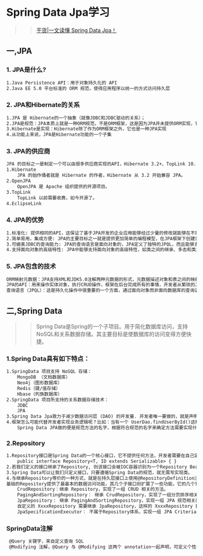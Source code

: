 # Spring Data Jpa学习
>> [干货|一文读懂 Spring Data Jpa！](https://www.cnblogs.com/lenve/p/10640472.html)

## 一,JPA
### 1. JPA是什么?
```markdown
1.Java Persistence API：用于对象持久化的 API
2.Java EE 5.0 平台标准的 ORM 规范，使得应用程序以统一的方式访问持久层
```
### 2. JPA和Hibernate的关系
```markdown
1.JPA 是 Hibernate的一个抽象（就像JDBC和JDBC驱动的关系）；
2.JPA是规范：JPA本质上就是一种ORM规范，不是ORM框架，这是因为JPA并未提供ORM实现，它只是制订了一些规范，提供了一些编程的API接口，但具体实现则由ORM厂商提供实现；
3.Hibernate是实现：Hibernate除了作为ORM框架之外，它也是一种JPA实现
4.从功能上来说，JPA是Hibernate功能的一个子集
```
### 3. JPA的供应商
```markdown
JPA 的目标之一是制定一个可以由很多供应商实现的API，Hibernate 3.2+、TopLink 10.1+ 以及OpenJPA都提供了JPA的实现，Jpa供应商有很多，常见的有如下四种：
1.Hibernate
    JPA 的始作俑者就是 Hibernate 的作者，Hibernate 从 3.2 开始兼容 JPA。
2.OpenJPA
    OpenJPA 是 Apache 组织提供的开源项目。
3.TopLink
    TopLink 以前需要收费，如今开源了。
4.EclipseLink
```
### 4. JPA的优势
```markdown
1.标准化: 提供相同的API，这保证了基于JPA开发的企业应用能够经过少量的修改就能够在不同的JPA框架下运行。
2.简单易用，集成方便: JPA的主要目标之一就是提供更加简单的编程模型，在JPA框架下创建实体和创建Java类一样简单，只需要使用javax.persistence.Entity进行注解；JPA的框架和接口也都非常简单。
3.可媲美JDBC的查询能力: JPA的查询语言是面向对象的，JPA定义了独特的JPQL，而且能够支持批量更新和修改、JOIN、GROUP BY、HAVING等通常只有SQL才能够提供的高级查询特性，甚至还能够支持子查询。
4.支持面向对象的高级特性: JPA中能够支持面向对象的高级特性，如类之间的继承、多态和类之间的复杂关系，最大限度的使用面向对象的模型
```
### 5. JPA包含的技术
```markdown
ORM映射元数据：JPA支持XML和JDK5.0注解两种元数据的形式，元数据描述对象和表之间的映射关系，框架据此将实体对象持久化到数据库表中。
JPA的API：用来操作实体对象，执行CRUD操作，框架在后台完成所有的事情，开发者从繁琐的JDBC和SQL代码中解脱出来。
查询语言（JPQL）：这是持久化操作中很重要的一个方面，通过面向对象而非面向数据库的查询语言查询数据，避免程序和具体的SQL紧密耦合。
```

## 二,Spring Data
>> Spring Data是Spring的一个子项目。用于简化数据库访问，支持NoSQL和关系数据存储。其主要目标是使数据库的访问变得方便快捷。
### 1.Spring Data具有如下特点：
```markdown
1.SpringData 项目支持 NoSQL 存储：
    MongoDB （文档数据库）
    Neo4j（图形数据库）
    Redis（键/值存储）
    Hbase（列族数据库）
2.SpringData 项目所支持的关系数据存储技术：
    JDBC
    JPA
3.Spring Data Jpa致力于减少数据访问层 (DAO) 的开发量. 开发者唯一要做的，就是声明持久层的接口，其他都交给Spring Data JPA来帮你完成！
4.框架怎么可能代替开发者实现业务逻辑呢？比如：当有一个 UserDao.findUserById()这样一个方法声明，大致应该能判断出这是根据给定条件的ID查询出满足条件的 User 对象。
    Spring Data JPA做的便是规范方法的名字，根据符合规范的名字来确定方法需要实现什么样的逻辑。
```
### 2.Repository
```markdown
1.Repository接口是Spring Data的一个核心接口，它不提供任何方法，开发者需要在自己定义的接口中声明需要的方法
    public interface Repository<T, ID extends Serializable> { }
2.若我们定义的接口继承了Repository, 则该接口会被IOC容器识别为一个Repository Bean，进而纳入到IOC容器中，进而可以在该接口中定义满足一定规范的方法。
3.Spring Data可以让我们只定义接口，只要遵循Spring Data的规范，就无需写实现类。
4.与继承Repository等价的一种方式，就是在持久层接口上使用@RepositoryDefinition注解，并为其指定domainClass和idClass属性。
基础的Repository提供了最基本的数据访问功能，其几个子接口则扩展了一些功能，它的几个常用的实现类如下：
    CrudRepository：继承 Repository，实现了一组 CRUD 相关的方法。
    PagingAndSortingRepository： 继承 CrudRepository，实现了一组分页排序相关的方法。
    JpaRepository： 继承 PagingAndSortingRepository，实现一组 JPA 规范相关的方法。
    自定义的 XxxxRepository 需要继承 JpaRepository，这样的 XxxxRepository 接口就具备了通用的数据访问控制层的能力。
    JpaSpecificationExecutor： 不属于Repository体系，实现一组 JPA Criteria 查询相关的方法。
```
### SpringData注解
```markdown
 @Query 关键字，来自定义查询 SQL
 @Modifying 注解，@Query 与 @Modifying 这两个 annotation一起声明，可定义个性化更新操作
```
##